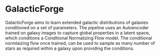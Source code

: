 # GalacticForge

GalacticForge aims to learn extended galactic distributions of galaxies conditioned on a set of parameters. The pipeline uses an Autoencoder trained on galaxy images to capture global properties in a latent space, which conditions a Conditional Normalizing Flow model. The conditional normlaizing flow once trained, can be used to sample as many number of stars as required within a galaxy upon providing the conditions.
